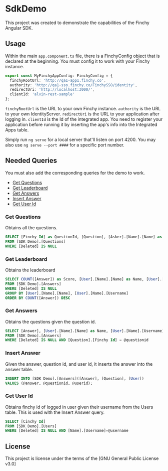 # SdkDemo

This project was created to demonstrate the capabilities of the Finchy Angular SDK.

## Usage
<!-- 
Before running the app, you need to import the [SDK Demo Model.xml](https://github.com/finchy-co/angular-sdk/blob/master/sdk-demo/SDK%20Demo%20Model.xml) file into your Finchy instance and build the queries needed. -->

Within the main `app.component.ts` file, there is a FinchyConfig object that is declared at the beginning. You must config it to work with your Finchy instance.
```typescript
export const MyFinchyAppConfig: FinchyConfig = {
  finchyRootUrl: 'http://qa1-app1.finchy.co',
  authority: 'http://qa1-sso.finchy.co/FinchySSO/identity',
  redirectUri: 'http://localhost:3000/',
  clientId: 'alvin-rest-sample'
};
```
`finchyRootUrl` is the URL to your own Finchy instance.
`authority` is the URL to your own IdentityServer.
`redirectUri` is the URL to your application after logging in.
`clientId` is the Id of the integrated app. You need to register your application before running it by inserting the app's info into the Integrated Apps table.

Simply run `ng serve` for a local server that'll listen on port 4200.
You may also use `ng serve --port ####` for a specific port number.

## Needed Queries
You must also add the corresponding queries for the demo to work.

* [Get Questions](#get_questions)
* [Get Leaderboard](#get_leaderboard)
* [Get Answers](#get_answers)
* [Insert Answer](#insert_answer)
* [Get User Id](#get_user_id)

<a name="get_questions"></a>

### Get Questions
Obtains all the questions.
```SQL
SELECT [Finchy Id] as QuestionId, [Question], [Asker].[Name].[Name] as AskerName, [Asker].[Name].[Username] as AskerUsername, [Location], [Asker].[Name].[Profile Photo] as AskerPhoto
FROM [SDK Demo].[Questions]
WHERE [Deleted] IS NULL
```

<a name="get_leaderboard"></a>

### Get Leaderboard
Obtains the leaderboard
```SQL
SELECT COUNT([Answer]) as Score, [User].[Name].[Name] as Name, [User].[Name].[Username] as Username
FROM [SDK Demo].[Answers]
WHERE [Deleted] IS NULL
GROUP BY [User].[Name].[Name], [User].[Name].[Username]
ORDER BY COUNT([Answer]) DESC
```

<a name="get_answers"></a>

### Get Answers
Obtains the questions given the question id.
```SQL
SELECT [Answer], [User].[Name].[Name] as Name, [User].[Name].[Username] as Username, [User].[Name].[Profile Photo] as AnswererPhoto
FROM [SDK Demo].[Answers]
WHERE [Deleted] IS NULL AND [Question].[Finchy Id] = @questionid
```

<a name="insert_answer"></a>

### Insert Answer
Given the answer, question id, and user id, it inserts the answer into the answer table.
```SQL
INSERT INTO [SDK Demo].[Answers]([Answer], [Question], [User])
VALUES (@answer, @questionid, @userid);
```

<a name="get_user_id"></a>

### Get User Id
Obtains finchy id of logged in user given their username from the Users table. This is used with the Insert Answer query.
```SQL
SELECT [Cinchy Id]
FROM [SDK Demo].[Users]
WHERE [Deleted] IS NULL AND [Name].[Username]=@username
```


## License
This project is license under the terms of the [GNU General Public License v3.0]
